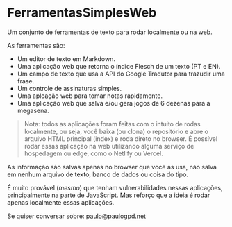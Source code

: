 # FerramentasSimplesWeb
Um conjunto de ferramentas de texto para rodar localmente ou na web.

As ferramentas são:

* Um editor de texto em Markdown.
* Uma aplicação web que retorna o índice Flesch de um texto (PT e EN).
* Um campo de texto que usa a API do Google Tradutor para trazudir uma frase.
* Um controle de assinaturas simples.
* Uma aplcação web para tomar notas rapidamente.
* Uma aplicação web que salva e/ou gera jogos de 6 dezenas para a megasena.

> Nota: todos as aplicações foram feitas com o intuito de rodas localmente, ou seja, você baixa (ou clona) o repositório e abre o arquivo HTML principal (index) e roda direto no browser.
> É possível rodar essas aplicação na web utilizando alguma serviço de hospedagem ou edge, como o Netlify ou Vercel.

As informação são salvas apenas no browser que você as usa, não salva em nenhum arquivo de texto, banco de dados ou coisa do tipo.

É muito provável (*mesmo*) que tenham vulnerabilidades nessas aplicações, principalmente na parte de JavaScript. Mas reforço que a ideia é rodar apenas localmente essas aplicações.

Se quiser conversar sobre: paulo@paulogpd.net
